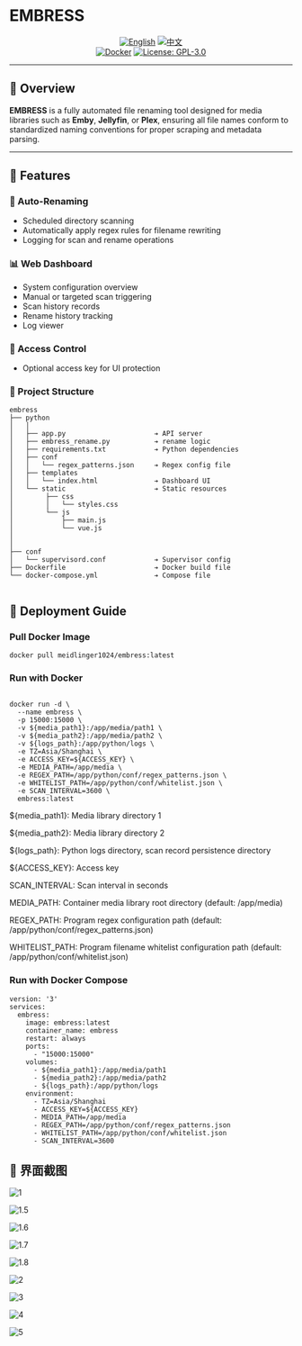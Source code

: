 # EMBRESS

<div align="center">

[![English](https://img.shields.io/badge/English-README-blue)](README_EN.md)
[![中文](https://img.shields.io/badge/中文-README-red)](README.md)
<br>
[![Docker](https://img.shields.io/badge/-Docker-2496ED?style=flat-square&logo=docker&logoColor=white)](https://hub.docker.com/r/meidlinger1024/embress)
[![License: GPL-3.0](https://img.shields.io/badge/License-GPL%203.0-4CAF50?style=flat-square)](LICENSE)
</div>

---

## 🔰 Overview

**EMBRESS** is a fully automated file renaming tool designed for media libraries such as **Emby**, **Jellyfin**, or **Plex**, ensuring all file names conform to standardized naming conventions for proper scraping and metadata parsing.

---

## 🚀 Features



### 📁 Auto-Renaming

- Scheduled directory scanning
- Automatically apply regex rules for filename rewriting
- Logging for scan and rename operations

### 📊 Web Dashboard

- System configuration overview
- Manual or targeted scan triggering
- Scan history records
- Rename history tracking
- Log viewer

### 🔐 Access Control

- Optional access key for UI protection

### 📁 Project Structure

```
embress
├── python
│   │ 
│   ├── app.py                      ➔ API server
│   ├── embress_rename.py           ➔ rename logic
│   ├── requirements.txt            ➔ Python dependencies
│   ├── conf
│   │   └── regex_patterns.json     ➔ Regex config file
│   ├── templates
│   │   └── index.html              ➔ Dashboard UI
│   └── static                      ➔ Static resources
│        ├── css
│        │   └── styles.css 
│        └── js
│            ├── main.js
│            └── vue.js
│     
│     
├── conf
│   └── supervisord.conf            ➔ Supervisor config
├── Dockerfile                      ➔ Docker build file
└── docker-compose.yml              ➔ Compose file
  
```

## 🐳 Deployment Guide

### Pull Docker Image

```
docker pull meidlinger1024/embress:latest
```

### Run with Docker

```

docker run -d \
  --name embress \
  -p 15000:15000 \
  -v ${media_path1}:/app/media/path1 \
  -v ${media_path2}:/app/media/path2 \
  -v ${logs_path}:/app/python/logs \
  -e TZ=Asia/Shanghai \
  -e ACCESS_KEY=${ACCESS_KEY} \
  -e MEDIA_PATH=/app/media \
  -e REGEX_PATH=/app/python/conf/regex_patterns.json \
  -e WHITELIST_PATH=/app/python/conf/whitelist.json \
  -e SCAN_INTERVAL=3600 \
  embress:latest
```

${media_path1}: Media library directory 1

${media_path2}: Media library directory 2

${logs_path}: Python logs directory, scan record persistence directory

${ACCESS_KEY}: Access key

SCAN_INTERVAL: Scan interval in seconds

MEDIA_PATH: Container media library root directory (default: /app/media)

REGEX_PATH: Program regex configuration path (default: /app/python/conf/regex_patterns.json)

WHITELIST_PATH: Program filename whitelist configuration path (default: /app/python/conf/whitelist.json)

### Run with Docker Compose
```
version: '3'
services:
  embress:
    image: embress:latest
    container_name: embress
    restart: always
    ports:
      - "15000:15000"
    volumes:
      - ${media_path1}:/app/media/path1
      - ${media_path2}:/app/media/path2
      - ${logs_path}:/app/python/logs
    environment:
      - TZ=Asia/Shanghai
      - ACCESS_KEY=${ACCESS_KEY}
      - MEDIA_PATH=/app/media
      - REGEX_PATH=/app/python/conf/regex_patterns.json
      - WHITELIST_PATH=/app/python/conf/whitelist.json
      - SCAN_INTERVAL=3600
```

## 🧩 界面截图

![1](screenshots/1.png)

![1.5](screenshots/1.5.png)

![1.6](screenshots/1.6.png)

![1.7](screenshots/1.7.png)

![1.8](screenshots/1.8.png)

![2](screenshots/2.png)

![3](screenshots/3.png)

![4](screenshots/4.png)

![5](screenshots/5.png)


